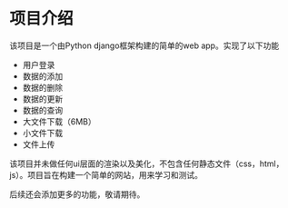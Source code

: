 # 项目介绍

该项目是一个由Python django框架构建的简单的web app。实现了以下功能

- 用户登录
- 数据的添加
- 数据的删除
- 数据的更新
- 数据的查询
- 大文件下载（6MB）
- 小文件下载
- 文件上传

该项目并未做任何ui层面的渲染以及美化，不包含任何静态文件（css，html，js）。项目旨在构建一个简单的网站，用来学习和测试。

后续还会添加更多的功能，敬请期待。
